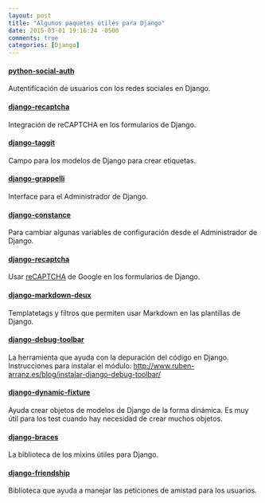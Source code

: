 ```yaml
---
layout: post
title: "Algunos paquetes útiles para Django"
date: 2015-03-01 19:16:24 -0500
comments: true
categories: [Django]
---
```


#### [python-social-auth](https://github.com/omab/python-social-auth)
Autentificación de usuarios con los redes sociales en Django.

#### [django-recaptcha](https://github.com/praekelt/django-recaptcha)
Integración de reCAPTCHA en los formularios de Django.

#### [django-taggit](https://github.com/alex/django-taggit)
Campo para los modelos de Django para crear etiquetas.

#### [django-grappelli](https://github.com/sehmaschine/django-grappelli)
Interface para el Administrador de Django.

#### [django-constance](https://github.com/jezdez/django-constance)
Para cambiar algunas variables de configuración desde el Administrador de Django.

#### [django-recaptcha](https://github.com/praekelt/django-recaptcha)
Usar [reCAPTCHA](https://www.google.com/recaptcha/) de Google en los formularios de Django.

#### [django-markdown-deux](https://github.com/trentm/django-markdown-deux)
Templatetags y filtros que permiten usar Markdown en las plantillas de Django.

#### [django-debug-toolbar](https://github.com/django-debug-toolbar/django-debug-toolbar)
La herramienta que ayuda con la depuración del código en Django.
Instrucciones para instalar el módulo: http://www.ruben-arranz.es/blog/instalar-django-debug-toolbar/

#### [django-dynamic-fixture](https://github.com/paulocheque/django-dynamic-fixture)
Ayuda crear objetos de modelos de Django de la forma dinámica. Es muy útil para los test cuando hay necesidad de crear muchos objetos.

#### [django-braces](https://github.com/brack3t/django-braces)
La biblioteca de los mixins útiles para Django.

#### [django-friendship](https://github.com/revsys/django-friendship)
Biblioteca que ayuda a manejar las peticiones de amistad para los usuarios.
